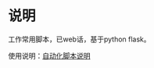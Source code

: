 # 说明

工作常用脚本，已web话，基于python flask。

使用说明：[自动化脚本说明](https://tll.bizha.top/#/?id=%e8%87%aa%e5%8a%a8%e5%8c%96%e8%84%9a%e6%9c%ac)

